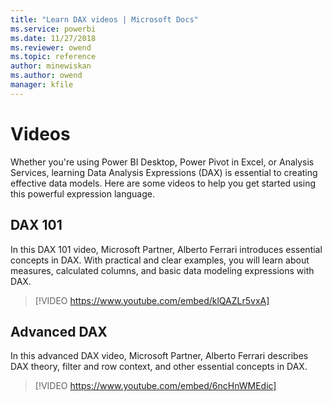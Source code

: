 ```yaml
---
title: "Learn DAX videos | Microsoft Docs"
ms.service: powerbi 
ms.date: 11/27/2018
ms.reviewer: owend
ms.topic: reference
author: minewiskan
ms.author: owend
manager: kfile
---
```

# Videos

Whether you're using Power BI Desktop, Power Pivot in Excel, or Analysis Services, learning Data Analysis Expressions (DAX) is essential to creating effective data models. Here are some videos to help you get started using this powerful expression language.  

## DAX 101  
In this DAX 101 video, Microsoft Partner, Alberto Ferrari introduces essential concepts in DAX. With practical and clear examples, you will learn about measures, calculated columns, and basic data modeling expressions with DAX.    

> [!VIDEO https://www.youtube.com/embed/klQAZLr5vxA]

## Advanced DAX  
In this advanced DAX video, Microsoft Partner, Alberto Ferrari describes DAX theory, filter and row context, and other essential concepts in DAX.     

> [!VIDEO https://www.youtube.com/embed/6ncHnWMEdic]


  

